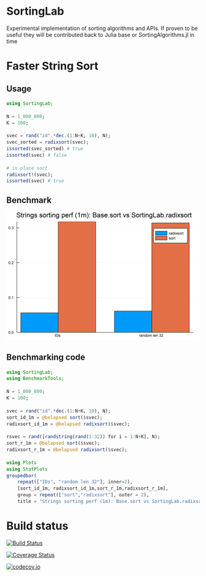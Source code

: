 # SortingLab
Experimental implementation of sorting algorithms and APIs. If proven to be useful they will be contributed back to Julia base or SortingAlgorithms.jl in time

# Faster String Sort

## Usage
```julia
using SortingLab;

N = 1_000_000;
K = 100;

svec = rand("id".*dec.(1:N÷K, 10), N);
svec_sorted = radixsort(svec);
issorted(svec_sorted) # true
issorted(svec) # false

# in place sort
radixsort!(svec);
issorted(svec) # true
```

## Benchmark
![Base.sort vs SortingLab.radixsort](benchmarks/sort_vs_radixsort.png)

## Benchmarking code
```julia
using SortingLab;
using BenchmarkTools;

N = 1_000_000;
K = 100;

svec = rand("id".*dec.(1:N÷K, 10), N);
sort_id_1m = @belapsed sort($svec);
radixsort_id_1m = @belapsed radixsort($svec);

rsvec = rand([randstring(rand(1:32)) for i = 1:N÷K], N);
sort_r_1m = @belapsed sort($svec);
radixsort_r_1m = @belapsed radixsort($svec);

using Plots
using StatPlots
groupedbar(
    repeat(["IDs", "random len 32"], inner=2), 
    [sort_id_1m, radixsort_id_1m,sort_r_1m,radixsort_r_1m], 
    group = repeat(["sort","radixsort"], outer = 2),
    title = "Strings sorting perf (1m): Base.sort vs SortingLab.radixsort")
```


# Build status
[![Build Status](https://travis-ci.org/xiaodaigh/SortingLab.jl.svg?branch=master)](https://travis-ci.org/xiaodaigh/SortingLab.jl)

[![Coverage Status](https://coveralls.io/repos/xiaodaigh/SortingLab.jl/badge.svg?branch=master&service=github)](https://coveralls.io/github/xiaodaigh/SortingLab.jl?branch=master)

[![codecov.io](http://codecov.io/github/xiaodaigh/SortingLab.jl/coverage.svg?branch=master)](http://codecov.io/github/xiaodaigh/SortingLab.jl?branch=master)
